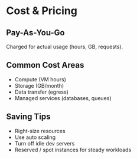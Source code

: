 # Cost & Pricing

## Pay-As-You-Go
Charged for actual usage (hours, GB, requests).

## Common Cost Areas
- Compute (VM hours)
- Storage (GB/month)
- Data transfer (egress)
- Managed services (databases, queues)

## Saving Tips
- Right-size resources
- Use auto scaling
- Turn off idle dev servers
- Reserved / spot instances for steady workloads
